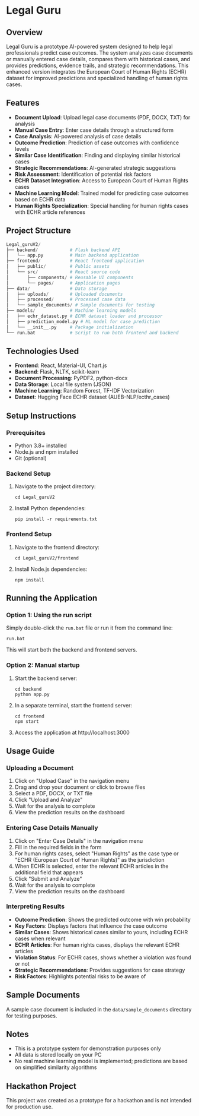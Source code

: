 # Legal Guru

## Overview
Legal Guru is a prototype AI-powered system designed to help legal professionals predict case outcomes. The system analyzes case documents or manually entered case details, compares them with historical cases, and provides predictions, evidence trails, and strategic recommendations. This enhanced version integrates the European Court of Human Rights (ECHR) dataset for improved predictions and specialized handling of human rights cases.

## Features
- **Document Upload**: Upload legal case documents (PDF, DOCX, TXT) for analysis
- **Manual Case Entry**: Enter case details through a structured form
- **Case Analysis**: AI-powered analysis of case details
- **Outcome Prediction**: Prediction of case outcomes with confidence levels
- **Similar Case Identification**: Finding and displaying similar historical cases
- **Strategic Recommendations**: AI-generated strategic suggestions
- **Risk Assessment**: Identification of potential risk factors
- **ECHR Dataset Integration**: Access to European Court of Human Rights cases
- **Machine Learning Model**: Trained model for predicting case outcomes based on ECHR data
- **Human Rights Specialization**: Special handling for human rights cases with ECHR article references

## Project Structure
```S
Legal_guruV2/
├── backend/            # Flask backend API
│   └── app.py          # Main backend application
├── frontend/           # React frontend application
│   ├── public/         # Public assets
│   └── src/            # React source code
│       ├── components/ # Reusable UI components
│       └── pages/      # Application pages
├── data/               # Data storage
│   ├── uploads/        # Uploaded documents
│   ├── processed/      # Processed case data
│   └── sample_documents/ # Sample documents for testing
├── models/             # Machine learning models
│   ├── echr_dataset.py # ECHR dataset loader and processor
│   ├── prediction_model.py # ML model for case prediction
│   └── __init__.py     # Package initialization
└── run.bat             # Script to run both frontend and backend
```

## Technologies Used
- **Frontend**: React, Material-UI, Chart.js
- **Backend**: Flask, NLTK, scikit-learn
- **Document Processing**: PyPDF2, python-docx
- **Data Storage**: Local file system (JSON)
- **Machine Learning**: Random Forest, TF-IDF Vectorization
- **Dataset**: Hugging Face ECHR dataset (AUEB-NLP/ecthr_cases)

## Setup Instructions

### Prerequisites
- Python 3.8+ installed
- Node.js and npm installed
- Git (optional)

### Backend Setup
1. Navigate to the project directory:
   ```
   cd Legal_guruV2
   ```

2. Install Python dependencies:
   ```
   pip install -r requirements.txt
   ```

### Frontend Setup
1. Navigate to the frontend directory:
   ```
   cd Legal_guruV2/frontend
   ```

2. Install Node.js dependencies:
   ```
   npm install
   ```

## Running the Application

### Option 1: Using the run script
Simply double-click the `run.bat` file or run it from the command line:
```
run.bat
```
This will start both the backend and frontend servers.

### Option 2: Manual startup
1. Start the backend server:
   ```
   cd backend
   python app.py
   ```

2. In a separate terminal, start the frontend server:
   ```
   cd frontend
   npm start
   ```

3. Access the application at http://localhost:3000

## Usage Guide

### Uploading a Document
1. Click on "Upload Case" in the navigation menu
2. Drag and drop your document or click to browse files
3. Select a PDF, DOCX, or TXT file
4. Click "Upload and Analyze"
5. Wait for the analysis to complete
6. View the prediction results on the dashboard

### Entering Case Details Manually
1. Click on "Enter Case Details" in the navigation menu
2. Fill in the required fields in the form
3. For human rights cases, select "Human Rights" as the case type or "ECHR (European Court of Human Rights)" as the jurisdiction
4. When ECHR is selected, enter the relevant ECHR articles in the additional field that appears
5. Click "Submit and Analyze"
6. Wait for the analysis to complete
7. View the prediction results on the dashboard

### Interpreting Results
- **Outcome Prediction**: Shows the predicted outcome with win probability
- **Key Factors**: Displays factors that influence the case outcome
- **Similar Cases**: Shows historical cases similar to yours, including ECHR cases when relevant
- **ECHR Articles**: For human rights cases, displays the relevant ECHR articles
- **Violation Status**: For ECHR cases, shows whether a violation was found or not
- **Strategic Recommendations**: Provides suggestions for case strategy
- **Risk Factors**: Highlights potential risks to be aware of

## Sample Documents
A sample case document is included in the `data/sample_documents` directory for testing purposes.

## Notes
- This is a prototype system for demonstration purposes only
- All data is stored locally on your PC
- No real machine learning model is implemented; predictions are based on simplified similarity algorithms

## Hackathon Project
This project was created as a prototype for a hackathon and is not intended for production use.
